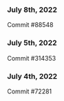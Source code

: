 ### July 8th, 2022

Commit #88548

### July 5th, 2022

Commit #314353


### July 4th, 2022

Commit #72281
